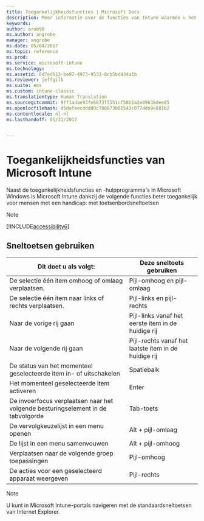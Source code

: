 ```yaml
---
title: Toegankelijkheidsfuncties | Microsoft Docs
description: Meer informatie over de functies van Intune waarmee u het programma beter toegankelijk kunt maken voor mensen met een handicap.
keywords: 
author: arob98
ms.author: angrobe
manager: angrobe
ms.date: 05/04/2017
ms.topic: reference
ms.prod: 
ms.service: microsoft-intune
ms.technology: 
ms.assetid: 6d7ed613-be97-4973-9532-8cb5bd434a1b
ms.reviewer: jeffgilb
ms.suite: ems
ms.custom: intune-classic
ms.translationtype: Human Translation
ms.sourcegitcommit: 9ff1adae93fe6873f5551cf58b1a2e89638dee85
ms.openlocfilehash: d5dafeecdddd0c780673b01543c077dde9e881b2
ms.contentlocale: nl-nl
ms.lasthandoff: 05/31/2017


---
```


# <a name="accessibility-features-of-microsoft-intune"></a>Toegankelijkheidsfuncties van Microsoft Intune
Naast de toegankelijkheidsfuncties en -hulpprogramma's in Microsoft Windows is Microsoft Intune dankzij de volgende functies beter toegankelijk voor mensen met een handicap: met toetsenbordsneltoetsen

> [!NOTE]
> [!INCLUDE[accessibility6](./includes/accessibility6_md.md)]

## <a name="using-keyboard-shortcuts"></a>Sneltoetsen gebruiken

|Dit doet u als volgt:|Deze sneltoets gebruiken|
|--------------|------------------------------|
|De selectie één item omhoog of omlaag verplaatsen.|Pijl-omhoog en pijl-omlaag|
|De selectie één item naar links of rechts verplaatsen.|Pijl-links en pijl-rechts|
|Naar de vorige rij gaan|Pijl-links vanaf het eerste item in de huidige rij|
|Naar de volgende rij gaan|Pijl-rechts vanaf het laatste item in de huidige rij|
|De status van het momenteel geselecteerde item in- of uitschakelen|Spatiebalk|
|Het momenteel geselecteerde item activeren|Enter|
|De invoerfocus verplaatsen naar het volgende besturingselement in de tabvolgorde|Tab-toets|
|De vervolgkeuzelijst in een menu openen|Alt + pijl-omlaag|
|De lijst in een menu samenvouwen|Alt + pijl-omhoog|
|Verplaatsen naar de volgende groep toepassingen|Pijl-omhoog|
|De acties voor een geselecteerd apparaat weergeven|Pijl-rechts|
> [!NOTE]
> U kunt in Microsoft Intune-portals navigeren met de standaardsneltoetsen van Internet Explorer.

